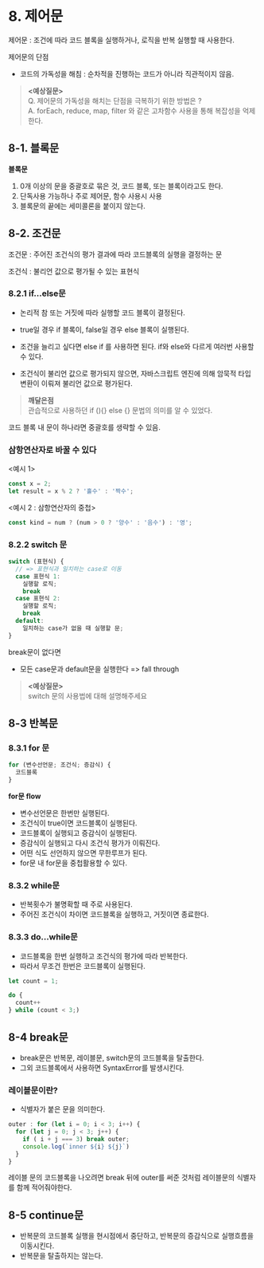 # 8. 제어문

제어문 : 조건에 따라 코드 블록을 실행하거나, 로직을 반복 실행할 때 사용한다.

제어문의 단점
- 코드의 가독성을 해침 : 순차적을 진행하는 코드가 아니라 직관적이지 않음.

> **<예상질문>**
> <br/> Q. 제어문의 가독성을 해치는 단점을 극복하기 위한 방법은 ?
> <br/> A. forEach, reduce, map, filter 와 같은 고차함수 사용을 통해 복잡성을 억제한다. 

## 8-1. 블록문

**블록문**
1. 0개 이상의 문을 중괄호로 묶은 것, 코드 블록, 또는 블록이라고도 한다.
2. 단독사용 가능하나 주로 제어문, 함수 사용시 사용
3. 블록문의 끝에는 세미콜론을 붙이지 않는다. 

## 8-2. 조건문

조건문 : 주어진 조건식의 평가 결과에 따라 코드블록의 실행을 결정하는 문

조건식 : 불리언 값으로 평가될 수 있는 표현식

### 8.2.1 if...else문
- 논리적 참 또는 거짓에 따라 실행할 코드 블록이 결정된다. 
- true일 경우 if 블록이, false일 경우 else 블록이 실행된다.
- 조건을 늘리고 싶다면 else if 를 사용하면 된다. if와 else와 다르게 여러번 사용할 수 있다.

- 조건식이 불리언 값으로 평가되지 않으면, 자바스크립트 엔진에 의해 암묵적 타입 변환이 이뤄져 불리언 값으로 평가된다.

> **깨달은점**
> <br/> 관습적으로 사용하던 if (){} else {} 문법의 의미를 알 수 있었다.  

코드 블록 내 문이 하나라면 중괄호를 생략할 수 있음.

### 삼항연산자로 바꿀 수 있다
<예시 1>
```javascript
const x = 2;
let result = x % 2 ? '홀수' : '짝수';
```
<예시 2 : 삼항연산자의 중첩>
```javascript
const kind = num ? (num > 0 ? '양수' : '음수') : '영';
```

### 8.2.2 switch 문
```javascript
switch (표현식) {
  // => 표현식과 일치하는 case로 이동
  case 표현식 1:
    실행할 로직;
    break
  case 표현식 2:
    실행할 로직;
    break
  default:
    일치하는 case가 없을 때 실행할 문;
}
```
break문이 없다면 
- 모든 case문과 default문을 실행한다 => fall through

> **<예상질문>**
> <br/> switch 문의 사용법에 대해 설명해주세요

## 8-3 반복문

### 8.3.1 for 문

```javascript
for (변수선언문; 조건식; 증감식) {
  코드블록
}
```

**for문 flow**
- 변수선언문은 한번만 실행된다.
- 조건식이 true이면 코드블록이 실행된다.
- 코드블록이 실행되고 증감식이 실행된다. 
- 증감식이 실행되고 다시 조건식 평가가 이뤄진다.
- 어떤 식도 선언하지 않으면 무한루프가 된다.
- for문 내 for문을 중첩활용할 수 있다. 

### 8.3.2 while문
- 반복횟수가 불명확할 때 주로 사용된다.
- 주어진 조건식이 차이면 코드블록을 실행하고, 거짓이면 종료한다.

### 8.3.3 do...while문
- 코드블록을 한번 실행하고 조건식의 평가에 따라 반복한다. 
- 따라서 무조건 한번은 코드블록이 실행된다.

```javascript
let count = 1;

do {
  count++
} while (count < 3;)
```

## 8-4 break문
- break문은 반복문, 레이블문, switch문의 코드블록을 탈출한다.
- 그외 코드블록에서 사용하면 SyntaxError를 발생시킨다.

### 레이블문이란?
- 식별자가 붙은 문을 의미한다. 

```javascript
outer : for (let i = 0; i < 3; i++) {
  for (let j = 0; j < 3; j++) {
    if ( i + j === 3) break outer;
    console.log(`inner ${i} ${j}`)
  }
}
```
레이블 문의 코드블록을 나오려면 break 뒤에 outer를 써준 것처럼 레이블문의 식별자를 함께 적어줘야한다. 

## 8-5 continue문

- 반복문의 코드블록 실행을 현시점에서 중단하고, 반복문의 증감식으로 실행흐름을 이동시킨다.
- 반복문을 탈출하지는 않는다. 